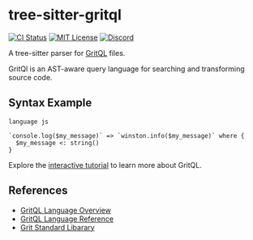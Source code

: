 # tree-sitter-gritql

[![CI Status](https://img.shields.io/github/actions/workflow/status/getgrit/tree-sitter-gritql/ci.yml)](https://github.com/getgrit/tree-sitter-gritql/actions/workflows/ci.yml)
[![MIT License](https://img.shields.io/github/license/getgrit/tree-sitter-gritql)](https://github.com/getgrit/tree-sitter-gritql/blob/main/LICENSE)
[![Discord](https://img.shields.io/discord/1063097320771698699?logo=discord&label=discord)](https://docs.grit.io/discord)

A tree-sitter parser for [GritQL](https://docs.grit.io/language/overview) files.

GritQl is an AST-aware query language for searching and transforming source code.

## Syntax Example

```grit
language js

`console.log($my_message)` => `winston.info($my_message)` where {
  $my_message <: string()
}
```

Explore the [interactive tutorial](https://docs.grit.io/tutorials/gritql) to learn more about GritQL.

## References
- [GritQL Language Overview](https://docs.grit.io/language/overview)
- [GritQL Language Reference](https://docs.grit.io/language/syntax)
- [Grit Standard Libarary](https://github.com/getgrit/stdlib)
